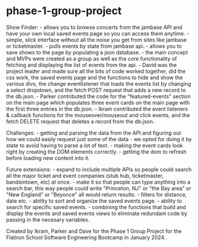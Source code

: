 # phase-1-group-project
Show Finder:
    - allows you to browse concerts from the jambase API and have your own local saved events page so you can access them anytime.
    - simple, slick interface without all the noise you get from sites like jambase or ticketmaster.
    - pulls events by state from jambase api.
    - allows you to save shows to the page by populating a json database.
    - the main concept and MVPs were created as a group as well as the core functionality of 
    fetching and displaying the list of events from the api.
    - David was the project leader and made sure all the bits of code worked together, did the css work, the saved events page and the functions to hide and show the various divs, the change eventlistener that loads the events list by changing a select dropdown, and the fetch POST request that adds a new record to the db.json. 
    - Parker contributed the code for the "featured-events" section on the main page which populates three event cards on the main page with the first three entries in the db.json.
    - Ikram contributed the event listeners & callback functions for the mouseover/mouseout and click events, and the fetch DELETE request that deletes a record from the db.json.

Challenges: 
    - getting and parsing the data from the API and figuring out how we could easily request just some of the data - we opted for doing it by state to avoid having to parse a lot of text.
    - making the event cards look right by creating the DOM elements correctly.
    - getting the dom to refresh before loading new content into it.
    
Future extensions:
    - expand to include multiple APIs so people could search all the major ticket and event companies (stub hub, ticketmaster, bandsintown, etc) at once.
    - make it so that people can type anything into a search bar, this way people could write "Princeton, NJ" or "the Bay area" or "New England" or "Beyonce" all would return results. 
    - filters for distance, date etc.
    - ability to sort and organize the saved events page. 
    - ability to search for specific saved events.
    - combining the functions that build and display the events and saved events views to eliminate redundant code by passing in the necesary variables.


Created by Ikram, Parker and Dave for the Phase 1 Group Project for the Flatiron School Software Engineering Bootcamp in January 2024.